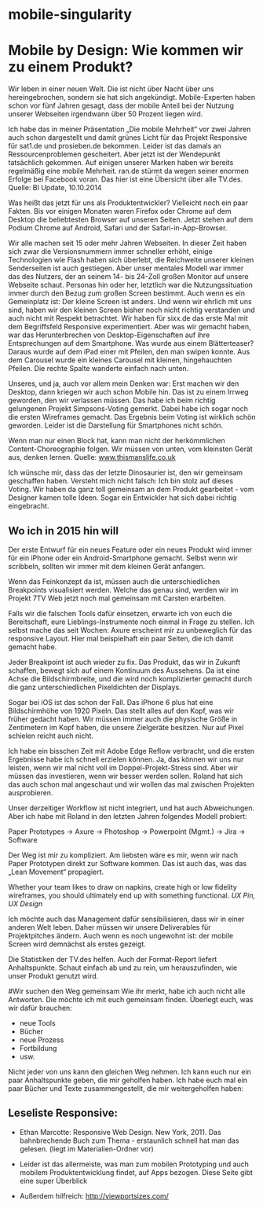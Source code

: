 mobile-singularity
==================
# Mobile by Design: Wie kommen wir zu einem Produkt?

Wir leben in einer neuen Welt. Die ist nicht über Nacht über uns hereingebrochen, sondern sie hat sich angekündigt. Mobile-Experten haben schon vor fünf Jahren gesagt, dass der mobile Anteil bei der Nutzung unserer Webseiten irgendwann über 50 Prozent liegen wird. 

Ich habe das in meiner Präsentation „Die mobile Mehrheit“ vor zwei Jahren auch schon dargestellt und damit grünes Licht für das Projekt Responsive für sat1.de und prosieben.de bekommen. Leider ist das damals an Ressourcenproblemen gescheitert.
Aber jetzt ist der Wendepunkt tatsächlich gekommen. Auf einigen unserer Marken haben wir bereits regelmäßig eine mobile Mehrheit. ran.de stürmt da wegen seiner enormen Erfolge bei Facebook voran. Das hier ist eine Übersicht über alle TV.des.
Quelle: BI Update, 10.10.2014

Was heißt das jetzt für uns als Produktentwickler? Vielleicht noch ein paar Fakten. Bis vor einigen Monaten waren Firefox oder Chrome auf dem Desktop die beliebtesten Browser auf unseren Seiten. Jetzt stehen auf dem Podium Chrome auf Android, Safari und der Safari-in-App-Browser. 

Wir alle machen seit 15 oder mehr Jahren Webseiten. In dieser Zeit haben sich zwar die Versionsnummern immer schneller erhöht, einige Technologien wie Flash haben sich überlebt, die Reichweite unserer kleinen Senderseiten ist auch gestiegen. 
Aber unser mentales Modell war immer das des Nutzers, der an seinem 14- bis 24-Zoll großen Monitor auf unsere Webseite schaut. Personas hin oder her, letztlich war die Nutzungssituation immer durch den Bezug zum großen Screen bestimmt.
Auch wenn es ein Gemeinplatz ist: Der kleine Screen ist anders. Und wenn wir ehrlich mit uns sind, haben wir den kleinen Screen bisher noch nicht richtig verstanden und auch nicht mit Respekt betrachtet. Wir haben für sixx.de das erste Mal mit dem Begriffsfeld Responsive experimentiert. Aber was wir gemacht haben, war das Herunterbrechen von Desktop-Eigenschaften auf ihre Entsprechungen auf dem Smartphone. Was wurde aus einem Blätterteaser? Daraus wurde auf dem iPad einer mit Pfeilen, den man swipen konnte. Aus dem Carousel wurde ein kleines Carousel mit kleinen, hingehauchten Pfeilen. Die rechte Spalte wanderte einfach nach unten. 

Unseres, und ja, auch vor allem mein Denken war: Erst machen wir den Desktop, dann kriegen wir auch schon Mobile hin. Das ist zu einem Irrweg geworden, den wir verlassen müssen. Das habe ich beim richtig gelungenen Projekt Simpsons-Voting gemerkt. Dabei habe ich sogar noch die ersten Wireframes gemacht. Das Ergebnis beim Voting ist wirklich schön geworden. Leider ist die Darstellung für Smartphones nicht schön.

Wenn man nur einen Block hat, kann man nicht der herkömmlichen Content-Choreographie folgen. Wir müssen von unten, vom kleinsten Gerät aus, denken lernen.
Quelle: www.thismanslife.co.uk

Ich wünsche mir, dass das der letzte Dinosaurier ist, den wir gemeinsam geschaffen haben. Versteht mich nicht falsch: Ich bin stolz auf dieses Voting. Wir haben da ganz toll gemeinsam an dem Produkt gearbeitet - vom Designer kamen tolle Ideen. Sogar ein Entwickler hat sich dabei richtig eingebracht.  

## Wo ich in 2015 hin will
Der erste Entwurf für ein neues Feature oder ein neues Produkt wird immer für ein iPhone oder ein Android-Smartphone gemacht. Selbst wenn wir scribbeln, sollten wir immer mit dem kleinen Gerät anfangen.

Wenn das Feinkonzept da ist, müssen auch die unterschiedlichen Breakpoints visualisiert werden. Welche das genau sind, werden wir im Projekt 7TV Web jetzt noch mal gemeinsam mit Carsten erarbeiten. 

Falls wir die falschen Tools dafür einsetzen, erwarte ich von euch die Bereitschaft, eure Lieblings-Instrumente noch einmal in Frage zu stellen. Ich selbst mache das seit Wochen: Axure erscheint mir zu unbeweglich für das responsive Layout. Hier mal beispielhaft ein paar Seiten, die ich damit gemacht habe.

Jeder Breakpoint ist auch wieder zu fix. Das Produkt, das wir in Zukunft schaffen, bewegt sich auf einem Kontinuum des Aussehens. Da ist eine Achse die Bildschirmbreite, und die wird noch komplizierter gemacht durch die ganz unterschiedlichen Pixeldichten der Displays.

Sogar bei iOS ist das schon der Fall. Das iPhone 6 plus hat eine Bildschirmhöhe von 1920 Pixeln. Das stellt alles auf den Kopf, was wir früher gedacht haben. Wir müssen immer auch die physische Größe in Zentimetern im Kopf haben, die unsere Zielgeräte besitzen. Nur auf Pixel schielen reicht auch nicht.

Ich habe ein bisschen Zeit mit Adobe Edge Reflow verbracht, und die ersten Ergebnisse habe ich schnell erzielen können. Ja, das können wir uns nur leisten, wenn wir mal nicht voll im Doppel-Projekt-Stress sind. Aber wir müssen das investieren, wenn wir besser werden sollen. Roland hat sich das auch schon mal angeschaut und wir wollen das mal zwischen Projekten ausprobieren.

Unser derzeitiger Workflow ist nicht integriert, und hat auch Abweichungen. Aber ich habe mit Roland in den letzten Jahren folgendes Modell probiert:

Paper Prototypes -> Axure -> Photoshop -> Powerpoint (Mgmt.) -> Jira -> Software

Der Weg ist mir zu kompliziert. Am liebsten wäre es mir, wenn wir nach Paper Prototypen direkt zur Software kommen. Das ist auch das, was das „Lean Movement“ propagiert. 

Whether your team likes to draw on napkins, create high or low fidelity wireframes, you should ultimately end up with something functional.
_UX Pin, UX Design_

Ich möchte auch das Management dafür sensibilisieren, dass wir in einer anderen Welt leben. Daher müssen wir unsere Deliverables für Projektpitches ändern. Auch wenn es noch ungewohnt ist: der mobile Screen wird demnächst als erstes gezeigt.

Die Statistiken der TV.des helfen. Auch der Format-Report liefert Anhaltspunkte. Schaut einfach ab und zu rein, um herauszufinden, wie unser Produkt genutzt wird.

#Wir suchen den Weg gemeinsam
Wie ihr merkt, habe ich auch nicht alle Antworten. Die möchte ich mit euch gemeinsam finden. Überlegt euch, was wir dafür brauchen:
* neue Tools
* Bücher
* neue Prozess
* Fortbildung
* usw.

Nicht jeder von uns kann den gleichen Weg nehmen. Ich kann euch nur ein paar Anhaltspunkte geben, die mir geholfen haben. Ich habe euch mal ein paar Bücher und Texte zusammengestellt, die mir weitergeholfen haben: 

## Leseliste Responsive: 
* Ethan Marcotte: Responsive Web Design. New York, 2011. Das bahnbrechende Buch zum Thema - erstaunlich schnell hat man das gelesen. (liegt im Materialien-Ordner vor)
* Leider ist das allermeiste, was man zum mobilen Prototyping und auch mobilem Produktentwicklung findet, auf Apps bezogen. Diese Seite gibt eine super Überblick

* Außerdem hilfreich: http://viewportsizes.com/




